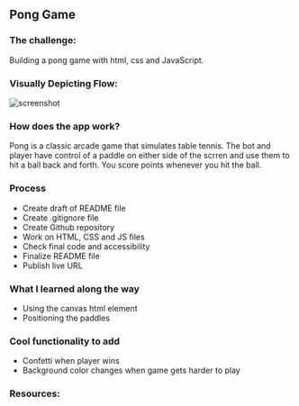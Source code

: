 ## Pong Game

### The challenge:

Building a pong game with html, css and JavaScript.

### Visually Depicting Flow:

![screenshot](images/---png)

### How does the app work?

Pong is a classic arcade game that simulates table tennis. The bot and player have control of a paddle on either side of the scrren and use them to hit a ball back and forth. You score points whenever you hit the ball.

### Process

- Create draft of README file
- Create .gitignore file
- Create Github repository
- Work on HTML, CSS and JS files
- Check final code and accessibility
- Finalize README file
- Publish live URL

### What I learned along the way

- Using the canvas html element
- Positioning the paddles

### Cool functionality to add

- Confetti when player wins
- Background color changes when game gets harder to play

### Resources:

